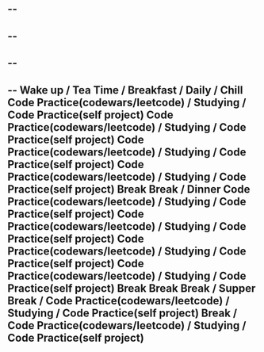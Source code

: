 --
--
--
--
--
--
--
Wake up / Tea Time / Breakfast / Daily / Chill
Code Practice(codewars/leetcode) / Studying / Code Practice(self project)
Code Practice(codewars/leetcode) / Studying / Code Practice(self project)
Code Practice(codewars/leetcode) / Studying / Code Practice(self project)
Code Practice(codewars/leetcode) / Studying / Code Practice(self project)
Break 
Break / Dinner
Code Practice(codewars/leetcode) / Studying / Code Practice(self project)
Code Practice(codewars/leetcode) / Studying / Code Practice(self project)
Code Practice(codewars/leetcode) / Studying / Code Practice(self project)
Code Practice(codewars/leetcode) / Studying / Code Practice(self project)
Break
Break 
Break / Supper
Break / Code Practice(codewars/leetcode) / Studying / Code Practice(self project)
Break / Code Practice(codewars/leetcode) / Studying / Code Practice(self project)
--